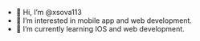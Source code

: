 - 👋 Hi, I’m @xsova113
- 👀 I’m interested in mobile app and web development.
- 🌱 I’m currently learning IOS and web development.

<!---
xsova113/xsova113 is a ✨ special ✨ repository because its `README.md` (this file) appears on your GitHub profile.
You can click the Preview link to take a look at your changes.
--->

